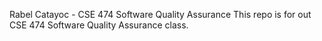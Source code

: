 Rabel Catayoc - CSE 474 Software Quality Assurance
This repo is for out CSE 474 Software Quality Assurance class.
